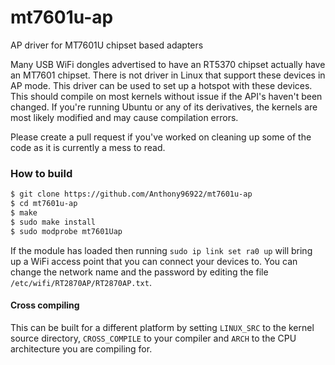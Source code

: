 # mt7601u-ap

AP driver for MT7601U chipset based adapters

Many USB WiFi dongles advertised to have an RT5370 chipset actually have an MT7601 chipset. There is not driver in Linux that support these devices in AP mode. This driver can be used to set up a hotspot with these devices. This should compile on most kernels without issue if the API's haven't been changed. If you're running Ubuntu or any of its derivatives, the kernels are most likely modified and may cause compilation errors.

Please create a pull request if you've worked on cleaning up some of the code as it is currently a mess to read.

### How to build
```sh
$ git clone https://github.com/Anthony96922/mt7601u-ap
$ cd mt7601u-ap
$ make
$ sudo make install
$ sudo modprobe mt7601Uap
```

If the module has loaded then running `sudo ip link set ra0 up` will bring up a WiFi access point that you can connect your devices to.
You can change the network name and the password by editing the file `/etc/wifi/RT2870AP/RT2870AP.txt`.

#### Cross compiling
This can be built for a different platform by setting `LINUX_SRC` to the kernel source directory, `CROSS_COMPILE` to your compiler and `ARCH` to the CPU architecture you are compiling for.
